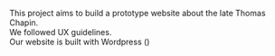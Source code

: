 This project aims to build a prototype website about the late Thomas Chapin. 
<br> We followed UX guidelines.
<br> Our website is built with Wordpress ()
